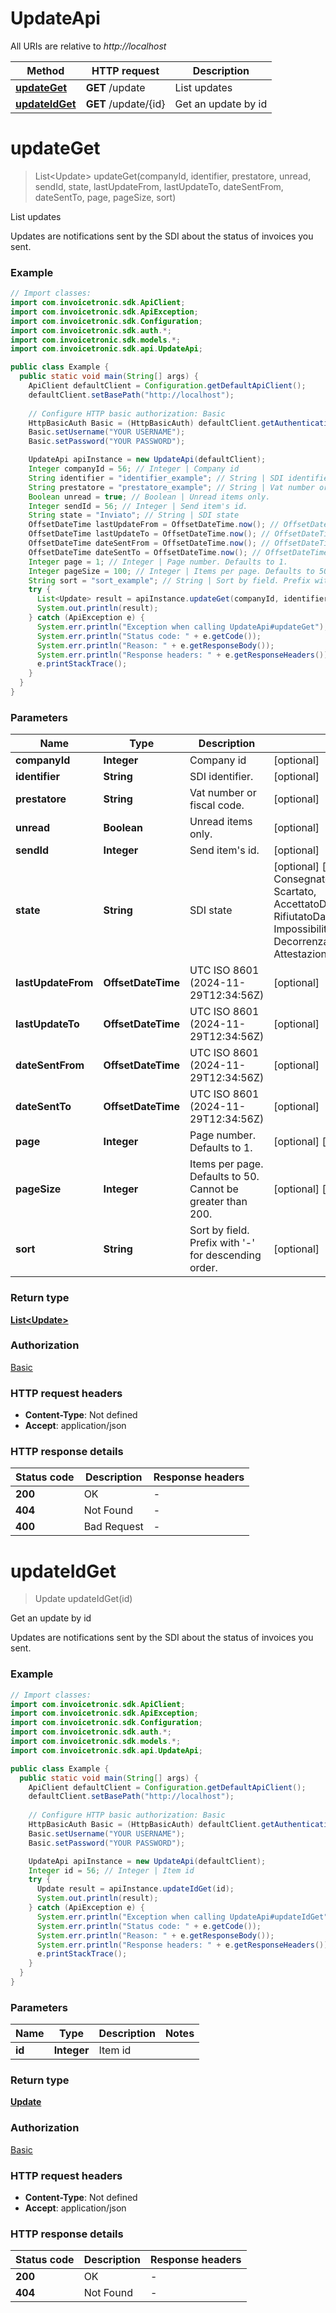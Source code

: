 # UpdateApi

All URIs are relative to *http://localhost*

| Method | HTTP request | Description |
|------------- | ------------- | -------------|
| [**updateGet**](UpdateApi.md#updateGet) | **GET** /update | List updates |
| [**updateIdGet**](UpdateApi.md#updateIdGet) | **GET** /update/{id} | Get an update by id |


<a id="updateGet"></a>
# **updateGet**
> List&lt;Update&gt; updateGet(companyId, identifier, prestatore, unread, sendId, state, lastUpdateFrom, lastUpdateTo, dateSentFrom, dateSentTo, page, pageSize, sort)

List updates

Updates are notifications sent by the SDI about the status of invoices you sent.

### Example
```java
// Import classes:
import com.invoicetronic.sdk.ApiClient;
import com.invoicetronic.sdk.ApiException;
import com.invoicetronic.sdk.Configuration;
import com.invoicetronic.sdk.auth.*;
import com.invoicetronic.sdk.models.*;
import com.invoicetronic.sdk.api.UpdateApi;

public class Example {
  public static void main(String[] args) {
    ApiClient defaultClient = Configuration.getDefaultApiClient();
    defaultClient.setBasePath("http://localhost");
    
    // Configure HTTP basic authorization: Basic
    HttpBasicAuth Basic = (HttpBasicAuth) defaultClient.getAuthentication("Basic");
    Basic.setUsername("YOUR USERNAME");
    Basic.setPassword("YOUR PASSWORD");

    UpdateApi apiInstance = new UpdateApi(defaultClient);
    Integer companyId = 56; // Integer | Company id
    String identifier = "identifier_example"; // String | SDI identifier.
    String prestatore = "prestatore_example"; // String | Vat number or fiscal code.
    Boolean unread = true; // Boolean | Unread items only.
    Integer sendId = 56; // Integer | Send item's id.
    String state = "Inviato"; // String | SDI state
    OffsetDateTime lastUpdateFrom = OffsetDateTime.now(); // OffsetDateTime | UTC ISO 8601 (2024-11-29T12:34:56Z)
    OffsetDateTime lastUpdateTo = OffsetDateTime.now(); // OffsetDateTime | UTC ISO 8601 (2024-11-29T12:34:56Z)
    OffsetDateTime dateSentFrom = OffsetDateTime.now(); // OffsetDateTime | UTC ISO 8601 (2024-11-29T12:34:56Z)
    OffsetDateTime dateSentTo = OffsetDateTime.now(); // OffsetDateTime | UTC ISO 8601 (2024-11-29T12:34:56Z)
    Integer page = 1; // Integer | Page number. Defaults to 1.
    Integer pageSize = 100; // Integer | Items per page. Defaults to 50. Cannot be greater than 200.
    String sort = "sort_example"; // String | Sort by field. Prefix with '-' for descending order.
    try {
      List<Update> result = apiInstance.updateGet(companyId, identifier, prestatore, unread, sendId, state, lastUpdateFrom, lastUpdateTo, dateSentFrom, dateSentTo, page, pageSize, sort);
      System.out.println(result);
    } catch (ApiException e) {
      System.err.println("Exception when calling UpdateApi#updateGet");
      System.err.println("Status code: " + e.getCode());
      System.err.println("Reason: " + e.getResponseBody());
      System.err.println("Response headers: " + e.getResponseHeaders());
      e.printStackTrace();
    }
  }
}
```

### Parameters

| Name | Type | Description  | Notes |
|------------- | ------------- | ------------- | -------------|
| **companyId** | **Integer**| Company id | [optional] |
| **identifier** | **String**| SDI identifier. | [optional] |
| **prestatore** | **String**| Vat number or fiscal code. | [optional] |
| **unread** | **Boolean**| Unread items only. | [optional] |
| **sendId** | **Integer**| Send item&#39;s id. | [optional] |
| **state** | **String**| SDI state | [optional] [enum: Inviato, Consegnato, NonConsegnato, Scartato, AccettatoDalDestinatario, RifiutatoDalDestinatario, ImpossibilitàDiRecapito, DecorrenzaTermini, AttestazioneTrasmissioneFattura] |
| **lastUpdateFrom** | **OffsetDateTime**| UTC ISO 8601 (2024-11-29T12:34:56Z) | [optional] |
| **lastUpdateTo** | **OffsetDateTime**| UTC ISO 8601 (2024-11-29T12:34:56Z) | [optional] |
| **dateSentFrom** | **OffsetDateTime**| UTC ISO 8601 (2024-11-29T12:34:56Z) | [optional] |
| **dateSentTo** | **OffsetDateTime**| UTC ISO 8601 (2024-11-29T12:34:56Z) | [optional] |
| **page** | **Integer**| Page number. Defaults to 1. | [optional] [default to 1] |
| **pageSize** | **Integer**| Items per page. Defaults to 50. Cannot be greater than 200. | [optional] [default to 100] |
| **sort** | **String**| Sort by field. Prefix with &#39;-&#39; for descending order. | [optional] |

### Return type

[**List&lt;Update&gt;**](Update.md)

### Authorization

[Basic](../README.md#Basic)

### HTTP request headers

 - **Content-Type**: Not defined
 - **Accept**: application/json

### HTTP response details
| Status code | Description | Response headers |
|-------------|-------------|------------------|
| **200** | OK |  -  |
| **404** | Not Found |  -  |
| **400** | Bad Request |  -  |

<a id="updateIdGet"></a>
# **updateIdGet**
> Update updateIdGet(id)

Get an update by id

Updates are notifications sent by the SDI about the status of invoices you sent.

### Example
```java
// Import classes:
import com.invoicetronic.sdk.ApiClient;
import com.invoicetronic.sdk.ApiException;
import com.invoicetronic.sdk.Configuration;
import com.invoicetronic.sdk.auth.*;
import com.invoicetronic.sdk.models.*;
import com.invoicetronic.sdk.api.UpdateApi;

public class Example {
  public static void main(String[] args) {
    ApiClient defaultClient = Configuration.getDefaultApiClient();
    defaultClient.setBasePath("http://localhost");
    
    // Configure HTTP basic authorization: Basic
    HttpBasicAuth Basic = (HttpBasicAuth) defaultClient.getAuthentication("Basic");
    Basic.setUsername("YOUR USERNAME");
    Basic.setPassword("YOUR PASSWORD");

    UpdateApi apiInstance = new UpdateApi(defaultClient);
    Integer id = 56; // Integer | Item id
    try {
      Update result = apiInstance.updateIdGet(id);
      System.out.println(result);
    } catch (ApiException e) {
      System.err.println("Exception when calling UpdateApi#updateIdGet");
      System.err.println("Status code: " + e.getCode());
      System.err.println("Reason: " + e.getResponseBody());
      System.err.println("Response headers: " + e.getResponseHeaders());
      e.printStackTrace();
    }
  }
}
```

### Parameters

| Name | Type | Description  | Notes |
|------------- | ------------- | ------------- | -------------|
| **id** | **Integer**| Item id | |

### Return type

[**Update**](Update.md)

### Authorization

[Basic](../README.md#Basic)

### HTTP request headers

 - **Content-Type**: Not defined
 - **Accept**: application/json

### HTTP response details
| Status code | Description | Response headers |
|-------------|-------------|------------------|
| **200** | OK |  -  |
| **404** | Not Found |  -  |


